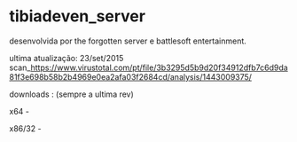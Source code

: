 # tibiadeven_server
desenvolvida por the forgotten server e battlesoft entertainment.

ultima atualização: 23/set/2015 scan_https://www.virustotal.com/pt/file/3b3295d5b9d20f34912dfb7c6d9da81f3e698b58b2b4969e0ea2afa03f2684cd/analysis/1443009375/

downloads : (sempre a ultima rev)

x64 -

x86/32 -
